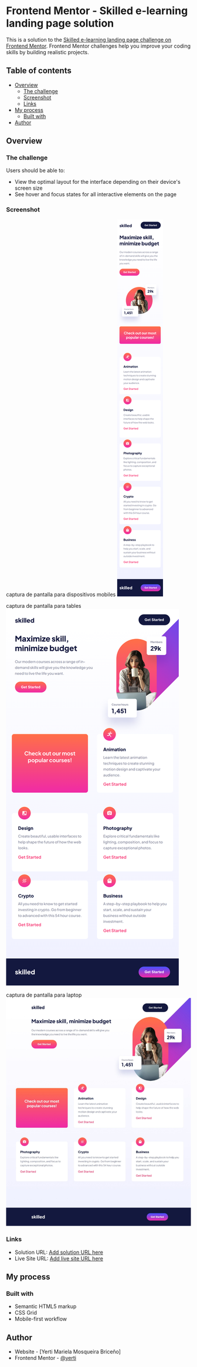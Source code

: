 # Frontend Mentor - Skilled e-learning landing page solution

This is a solution to the [Skilled e-learning landing page challenge on Frontend Mentor](https://www.frontendmentor.io/challenges/skilled-elearning-landing-page-S1ObDrZ8q). Frontend Mentor challenges help you improve your coding skills by building realistic projects.

## Table of contents

- [Overview](#overview)
  - [The challenge](#the-challenge)
  - [Screenshot](#screenshot)
  - [Links](#links)
- [My process](#my-process)
  - [Built with](#built-with)
- [Author](#author)


## Overview

### The challenge

Users should be able to:

- View the optimal layout for the interface depending on their device's screen size
- See hover and focus states for all interactive elements on the page

### Screenshot
captura de pantalla para dispositivos mobiles
![](/assets/dispositivos-mobiles.png)

captura de pantalla para tables 
![](/assets/dispositivos-tablet.png)

captura de pantalla para laptop
![](/assets/dispositivos-laptop.jpeg)


### Links

- Solution URL: [Add solution URL here](https://github.com/yerti/Skilled-e-learning)
- Live Site URL: [Add live site URL here](https://yerti.github.io/Skilled-e-learning/)

## My process

### Built with

- Semantic HTML5 markup
- CSS Grid
- Mobile-first workflow


## Author

- Website - [Yerti Mariela Mosqueira Briceño]
- Frontend Mentor - [@yerti](https://www.frontendmentor.io/profile/yerti)
